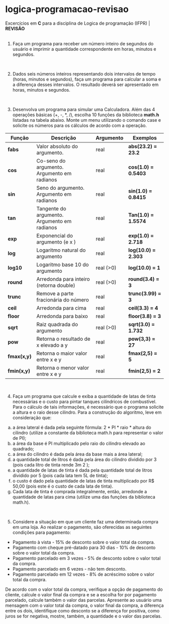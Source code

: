 # logica-programacao-revisao
Excercícios em **C** para a disciplina de Logica de programação (IFPR) | **REVISÃO**
<br>
<br>

1. Faça um programa para receber um número inteiro de segundos do usuário e imprimir a quantidade correspondente em horas, minutos e segundos.
<br>

2. Dados seis números inteiros representando dois intervalos de tempo (horas, minutos e segundos), faça um programa para calcular a soma e a diferença desses intervalos. O resultado deverá ser apresentado em horas, minutos e segundos.
<br>

3. Desenvolva um programa para simular uma Calculadora. Além das 4 operações básicas (+, -, *, /), escolha 10 funções da biblioteca **math.h** listadas na tabela abaixo.
Monte um menu utilizando o comando case e solicite os números para os cálculos de
acordo com a operação.

| Função       | Descrição                                     | Argumento | Exemplos              |
|--------------|-----------------------------------------------|-----------|-----------------------|
| **fabs**     | Valor absoluto do argumento.                  | real      | **abs(­23.2) = 23.2** |
| **cos**      | Co-seno do argumento. Argumento em radianos   | real      | **cos(1.0) = 0.5403** |
| **sin**      | Seno do argumento. Argumento em radianos      | real      | **sin(1.0) = 0.8415** |
| **tan**      | Tangente do argumento. Argumento em radianos  | real      | **Tan(1.0) = 1.5574** |
| **exp**      | Exponencial do argumento (e x )               | real      | **exp(1.0) = 2.718**  |
| **log**      | Logaritmo natural do argumento                | real      | **log(10.0) = 2.303** |
| **log10**    | Logaritmo base 10 do argumento                | real (>0) | **log(10.0) = 1**     |
| **round**    | Arredonda para inteiro (retorna double)       | real (>0) | **round(3.4) = 3**    |
| **trunc**    | Remove a parte fracionária do número          | real      | **trunc(3.99) = 3**   |
| **ceil**     | Arredonda para cima                           | real      | **ceil(3.3) = 4**     |    
| **floor**    | Arredonda para baixo                          | real      | **floor(3.8) = 3**    |
| **sqrt**     | Raiz quadrada do argumento                    | real (>0) | **sqrt(3.0) = 1.732** |
| **pow**      | Retorna o resultado de x elevado a y          | real      | **pow(3,3) = 27**     |
| **fmax(x,y)**| Retorna o maior valor entre x e y             | real      | **fmax(2,5) = 5**     |
| **fmin(x,y)**| Retorna o menor valor entre x e y             | real      | **fmin(2,5) = 2**     |


<br>

4. Faça um programa que calcule e exiba a quantidade de latas de tinta necessárias e o custo para pintar tanques cilíndricos de combustível. Para o cálculo de tais informações, é necessário que o programa solicite a altura e o raio desse cilindro. Para a construção do algoritmo, leve em consideração que:
<ol type = a>
    <li> a área lateral é dada pela seguinte fórmula: 2 * PI * raio * altura do cilindro (utilize a constante da biblioteca math.h para representar o valor de PI);
    <li> a área da base é PI multiplicado pelo raio do cilindro elevado ao quadrado;
    <li> a área do cilindro é dada pela área da base mais a área lateral;
    <li> a quantidade total de litros é dada pela área do cilindro dividido por 3 (pois cada litro de tinta rende 3m 2 );
    <li> a quantidade de latas de tinta é dada pela quantidade total de litros dividido por 5 (pois cada lata tem 5L de tinta);
    <li> o custo é dado pela quantidade de latas de tinta multiplicado por R$ 50,00 (pois este é o custo de cada lata de tinta).
    <li> Cada lata de tinta é comprada integralmente, então, arredonde a quantidade de latas para cima (utilize uma das funções da biblioteca math.h).
 </ol>
<br>

5. Considere a situação em que um cliente faz uma determinada compra em uma loja. Ao realizar o pagamento, são oferecidas as seguintes condições para pagamento:
 - Pagamento à vista - 15% de desconto sobre o valor total da compra.
 - Pagamento com cheque pré-datado para 30 dias - 10% de desconto sobre o valor total da compra.
 - Pagamento parcelado em 3 vezes - 5% de desconto sobre o valor total da compra.
 - Pagamento parcelado em 6 vezes - não tem desconto.
 - Pagamento parcelado em 12 vezes - 8% de acréscimo sobre o valor total da compra.
 
De acordo com o valor total da compra, verifique a opção de pagamento do cliente,
calcule o valor final da compra e se a escolha for por pagamento parcelado, calcule
também o valor das parcelas.
Apresente ao usuário uma mensagem com o valor total da compra, o valor final da
compra, a diferença entre os dois, identifique como desconto se a diferença for positiva,
como juros se for negativa, mostre, também, a quantidade e o valor das parcelas.
